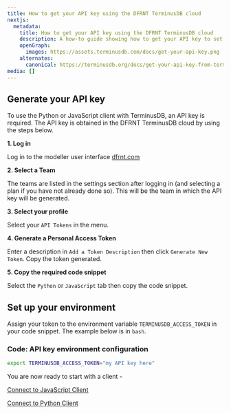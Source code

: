 ```yaml
---
title: How to get your API key using the DFRNT TerminusDB cloud
nextjs:
  metadata:
    title: How to get your API key using the DFRNT TerminusDB cloud
    description: A how-to guide showing how to get your API key to set up and configure your environment to use with a client.
    openGraph:
      images: https://assets.terminusdb.com/docs/get-your-api-key.png
    alternates:
      canonical: https://terminusdb.org/docs/get-your-api-key-from-terminuscms/
media: []
---
```


## Generate your API key

To use the Python or JavaScript client with TerminusDB, an API key is required. The API key is obtained in the DFRNT TerminusDB cloud by using the steps below.

**1\. Log in**

Log in to the modeller user interface [dfrnt.com](https://dfrnt.com/hypergraph-content-studio/)

**2\. Select a Team**

The teams are listed in the settings section after logging in (and selecting a plan if you have not already done so). This will be the team in which the API key will be generated.

**3\. Select your profile**

Select your `API Tokens` in the menu.

**4\. Generate a Personal Access Token**

Enter a description in `Add a Token Description` then click `Generate New Token`. Copy the token generated.

**5\. Copy the required code snippet**

Select the `Python` or `JavaScript` tab then copy the code snippet.

## Set up your environment

Assign your token to the environment variable `TERMINUSDB_ACCESS_TOKEN` in your code snippet. The example below is in `bash`.

### Code: API key environment configuration

```bash
export TERMINUSDB_ACCESS_TOKEN="my API key here"
```

You are now ready to start with a client -

[Connect to JavaScript Client](/docs/connect-with-the-javascript-client/)

[Connect to Python Client](/docs/connect-with-python-client/)
